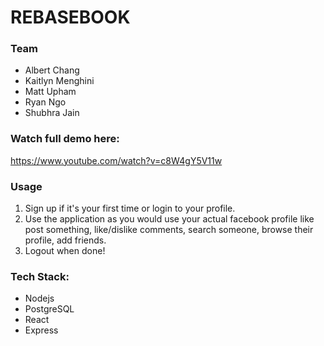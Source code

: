 # REBASEBOOK

### Team

  - Albert Chang
  - Kaitlyn Menghini
  - Matt Upham
  - Ryan Ngo
  - Shubhra Jain

### Watch full demo here:
https://www.youtube.com/watch?v=c8W4gY5V11w

### Usage
1. Sign up if it's your first time or login to your profile.
2. Use the application as you would use your actual facebook profile like post something, like/dislike comments, search someone, browse their profile, add friends.
3. Logout when done!

### Tech Stack:
* Nodejs
* PostgreSQL
* React
* Express
